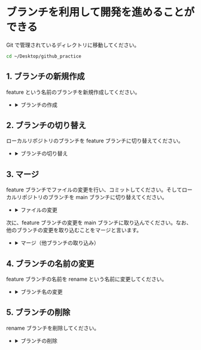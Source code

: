 # ブランチを利用して開発を進めることができる

Git で管理されているディレクトリに移動してください。

```bash
cd ~/Desktop/github_practice
```

## 1. ブランチの新規作成

feature という名前のブランチを新規作成してください。

-   <details><summary>ブランチの作成</summary>

    ```bash
    git branch feature
    ```
    </details>

## 2. ブランチの切り替え

ローカルリポジトリのブランチを feature ブランチに切り替えてください。

-   <details><summary>ブランチの切り替え</summary>

    ```bash
    git checkout feature
    ```
    </details>

## 3. マージ

feature ブランチでファイルの変更を行い、コミットしてください。そしてローカルリポジトリのブランチを main ブランチに切り替えてください。

-   <details><summary>ファイルの変更</summary>

    ```bash
    echo "ブランチを切り替え、マージします" >> README.md
    git add README.md
    git commit -v
    ```
    </details>

次に、feature ブランチの変更を main ブランチに取り込んでください。なお、他のブランチの変更を取り込むことをマージと言います。

-   <details><summary>マージ（他ブランチの取り込み）</summary>

    ```bash
    #作業ブランチを master に切り替えてから、feature ブランチを取り込む
    git checkout master
    git merge feature
    ```
    </details>

## 4. ブランチの名前の変更

feature ブランチの名前を rename という名前に変更してください。

-   <details><summary>ブランチ名の変更</summary>

    ```bash
    #作業ブランチを feature に戻して、名称変更
    git checkout feature
    git branch -m rename
    ```
    </details>

## 5. ブランチの削除

rename ブランチを削除してください。

-   <details><summary>ブランチの削除</summary>

    ```bash
    #作業ブランチを master に切り替えてから、feature ブランチを削除
    git checkout master
    git branch -d rename
    ```
    </details>